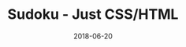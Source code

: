 ---
title: 'Sudoku - Just CSS/HTML'
description: 'Complete a sudoku puzzle without Javascript or server-side interaction.'
gametype: 'easy'
gameid: 26
date: 2018-06-20
tags: []
draft: false
type: 'games'
num19: [{'idx':1,'arr1':[1,2,3,4,5,6,7,8,9],'arr2':[1,2,3,4,5,6,7,8,9]},{'idx':2,'arr1':[1,2,3,4,5,6,7,8,9],'arr2':[1,2,3,4,5,6,7,8,9]},{'idx':3,'arr1':[1,2,3,4,5,6,7,8,9],'arr2':[1,2,3,4,5,6,7,8,9]},{'idx':4,'arr1':[1,2,3,4,5,6,7,8,9],'arr2':[1,2,3,4,5,6,7,8,9]},{'idx':5,'arr1':[1,2,3,4,5,6,7,8,9],'arr2':[1,2,3,4,5,6,7,8,9]},{'idx':6,'arr1':[1,2,3,4,5,6,7,8,9],'arr2':[1,2,3,4,5,6,7,8,9]},{'idx':7,'arr1':[1,2,3,4,5,6,7,8,9],'arr2':[1,2,3,4,5,6,7,8,9]},{'idx':8,'arr1':[1,2,3,4,5,6,7,8,9],'arr2':[1,2,3,4,5,6,7,8,9]},{'idx':9,'arr1':[1,2,3,4,5,6,7,8,9],'arr2':[1,2,3,4,5,6,7,8,9]}]
puzzle: [[0, 0, 0, 0, 0, 3, 9, 0, 0], [2, 0, 0, 7, 6, 9, 8, 0, 0], [0, 0, 7, 8, 0, 0, 0, 6, 1], [0, 0, 0, 0, 0, 0, 0, 8, 6], [0, 0, 2, 0, 1, 0, 3, 0, 0], [6, 3, 0, 0, 0, 0, 0, 0, 0], [4, 1, 0, 0, 0, 5, 7, 0, 0], [0, 0, 8, 2, 7, 1, 0, 0, 4], [0, 0, 6, 4, 0, 0, 0, 0, 0]]
layout: 'sudokucssstatic'
---